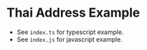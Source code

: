 # Thai Address Example

* See `index.ts` for typescript example.
* See `index.js` for javascript example.